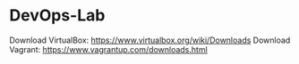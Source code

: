# DevOps-Lab
Download VirtualBox: https://www.virtualbox.org/wiki/Downloads
Download Vagrant: https://www.vagrantup.com/downloads.html